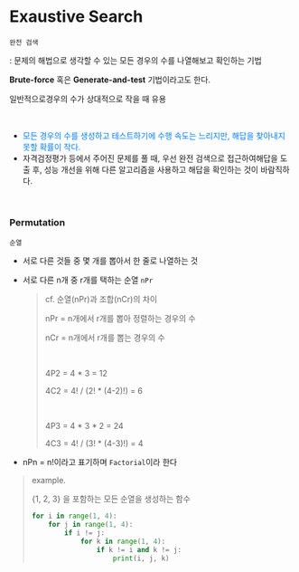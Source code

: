 # Exaustive Search

`완전 검색`

 : 문제의 해법으로 생각할 수 있는 모든 경우의 수를 나열해보고 확인하는 기법

**Brute-force** 혹은 **Generate-and-test** 기법이라고도 한다.

일반적으로경우의 수가 상대적으로 작을 때 유용

<br>

- <span style="color:#007bff;">모든 경우의 수를 생성하고 테스트하기에 수행 속도는 느리지만, 해답을 찾아내지 못할 확률이 작다.</span>
- 자격검정평가 등에서 주어진 문제를 풀 때, 우선 완전 검색으로 접근하여해답을 도출 후, 성능 개선을 위해 다른 알고리즘을 사용하고 해답을 확인하는 것이 바람직하다.

<br>

### Permutation

`순열`

- 서로 다른 것들 중 몇 개를 뽑아서 한 줄로 나열하는 것

- 서로 다른 n개 중 r개를 택하는 순열 `nPr`

  > cf. 순열(nPr)과 조합(nCr)의 차이
  >
  > nPr = n개에서 r개를 뽑아 정렬하는 경우의 수
  >
  > nCr = n개에서 r개를 뽑는 경우의 수
  >
  > <br>
  >
  > 4P2 = 4 * 3 = 12
  >
  > 4C2 = 4! / (2! * (4-2)!) = 6 
  >
  > <br>
  >
  > 4P3 = 4 * 3 * 2 = 24
  >
  > 4C3 = 4! / (3! * (4-3)!) = 4

- nPn = n!이라고 표기하며 `Factorial`이라 한다

> example.
>
> {1, 2, 3} 을 포함하는 모든 순열을 생성하는 함수
>
> ```python
> for i in range(1, 4):
>     for j in range(1, 4):
>         if i != j:
>             for k in range(1, 4):
>                 if k != i and k != j:
>                     print(i, j, k)
> ```

